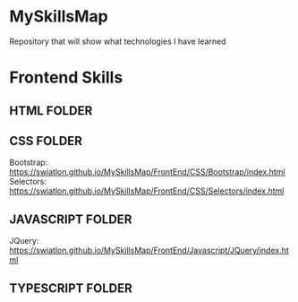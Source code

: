 # MySkillsMap

Repository that will show what technologies I have learned

# Frontend Skills

## HTML FOLDER

## CSS FOLDER

Bootstrap: <https://swiatlon.github.io/MySkillsMap/FrontEnd/CSS/Bootstrap/index.html>
Selectors: <https://swiatlon.github.io/MySkillsMap/FrontEnd/CSS/Selectors/index.html>

## JAVASCRIPT FOLDER

JQuery: <https://swiatlon.github.io/MySkillsMap/FrontEnd/Javascript/JQuery/index.html>

## TYPESCRIPT FOLDER
